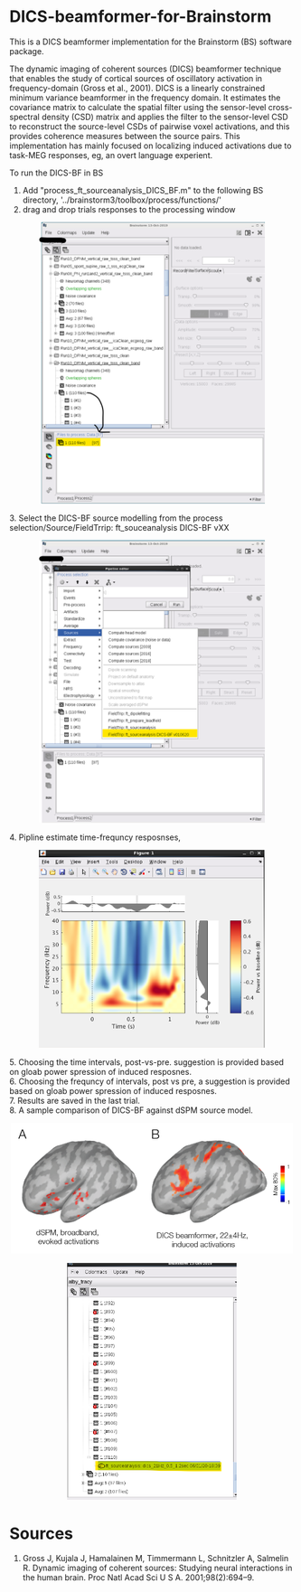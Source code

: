 # DICS-beamformer-for-Brainstorm
This is a DICS beamformer implementation for the Brainstorm (BS) software package.

The dynamic imaging of coherent sources (DICS) beamformer technique that enables the study of cortical sources of oscillatory activation in frequency-domain (Gross et al., 2001). DICS is a linearly constrained minimum variance beamformer in the frequency domain. It estimates the covariance matrix to calculate the spatial filter using the sensor-level cross-spectral density (CSD) matrix and applies the filter to the sensor-level CSD to reconstruct the source-level CSDs of pairwise voxel activations, and this provides coherence measures between the source pairs.
This implementation has mainly focused on localizing induced activations due to task-MEG responses, eg, an overt language experient.

To run the DICS-BF in BS
1. Add "process_ft_sourceanalysis_DICS_BF.m" to the following BS directory, '../brainstorm3/toolbox/process/functions/'
2. drag and drop trials responses to the processing window
<p align="center">
<img src="images/1_screenshot.png" width="400">
</p>
3. Select the DICS-BF source modelling from the process selection/Source/FieldTrrip: ft_souceanalysis DICS-BF vXX
<p align="center">
<img src="images/2_screenshot.png" width="400">
</p>
4. Pipline estimate time-frequncy resposnses,
<p align="center">
<img src="images/3_screenshot.png" width="400">
</p>
5. Choosing the time intervals, post-vs-pre. suggestion is provided based on gloab power spression of induced resposnes.<br/>
6. Choosing the frequncy of intervals, post vs pre, a suggestion is provided based on gloab power spression of induced resposnes.<br/>
7. Results are saved in the last trial.<br/>
8. A sample comparison of DICS-BF against dSPM source model.<br/>
<p align="center">
<img src="images/7_screenshot.png" width="500">
</p>
<p align="center">
<img src="images/8_screenshot.png" width="300">
</p>

# Sources
1. Gross J, Kujala J, Hamalainen M, Timmermann L, Schnitzler A, Salmelin R. Dynamic imaging of coherent sources: Studying neural interactions in the human brain. Proc Natl Acad Sci U S A. 2001;98(2):694–9.

<!-- <img src="images/4_screenshot.png" width="500"> -->
<!-- <img src="images/5_screenshot.png" width="600"> -->
<!-- <img src="images/6_screenshot.png" width="600"> -->
